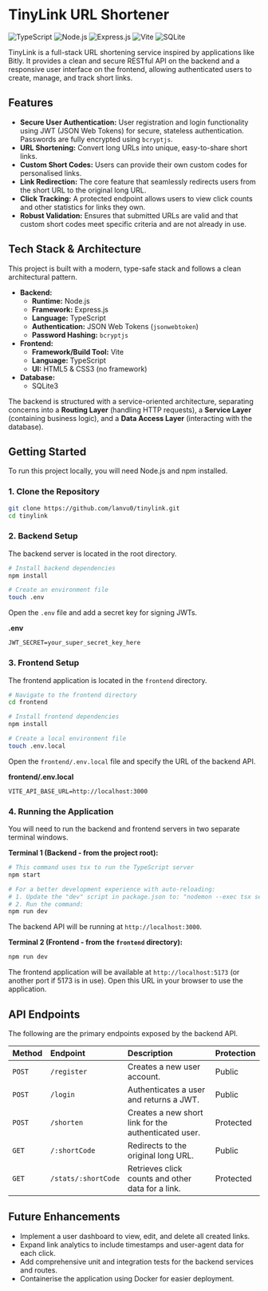 # TinyLink URL Shortener

![TypeScript](https://img.shields.io/badge/TypeScript-3178C6?style=for-the-badge&logo=typescript&logoColor=white)
![Node.js](https://img.shields.io/badge/Node.js-339933?style=for-the-badge&logo=nodedotjs&logoColor=white)
![Express.js](https://img.shields.io/badge/Express.js-000000?style=for-the-badge&logo=express&logoColor=white)
![Vite](https://img.shields.io/badge/Vite-646CFF?style=for-the-badge&logo=vite&logoColor=white)
![SQLite](https://img.shields.io/badge/SQLite-003B57?style=for-the-badge&logo=sqlite&logoColor=white)

TinyLink is a full-stack URL shortening service inspired by applications like Bitly. It provides a clean and secure RESTful API on the backend and a responsive user interface on the frontend, allowing authenticated users to create, manage, and track short links.

## Features

-   **Secure User Authentication:** User registration and login functionality using JWT (JSON Web Tokens) for secure, stateless authentication. Passwords are fully encrypted using `bcryptjs`.
-   **URL Shortening:** Convert long URLs into unique, easy-to-share short links.
-   **Custom Short Codes:** Users can provide their own custom codes for personalised links.
-   **Link Redirection:** The core feature that seamlessly redirects users from the short URL to the original long URL.
-   **Click Tracking:** A protected endpoint allows users to view click counts and other statistics for links they own.
-   **Robust Validation:** Ensures that submitted URLs are valid and that custom short codes meet specific criteria and are not already in use.

## Tech Stack & Architecture

This project is built with a modern, type-safe stack and follows a clean architectural pattern.

-   **Backend:**
    -   **Runtime:** Node.js
    -   **Framework:** Express.js
    -   **Language:** TypeScript
    -   **Authentication:** JSON Web Tokens (`jsonwebtoken`)
    -   **Password Hashing:** `bcryptjs`
-   **Frontend:**
    -   **Framework/Build Tool:** Vite
    -   **Language:** TypeScript
    -   **UI:** HTML5 & CSS3 (no framework)
-   **Database:**
    -   SQLite3

The backend is structured with a service-oriented architecture, separating concerns into a **Routing Layer** (handling HTTP requests), a **Service Layer** (containing business logic), and a **Data Access Layer** (interacting with the database).

## Getting Started

To run this project locally, you will need Node.js and npm installed.

### 1. Clone the Repository

```bash
git clone https://github.com/lanvu0/tinylink.git
cd tinylink
```

### 2. Backend Setup

The backend server is located in the root directory.

```bash
# Install backend dependencies
npm install

# Create an environment file
touch .env
```

Open the `.env` file and add a secret key for signing JWTs.

**.env**
```
JWT_SECRET=your_super_secret_key_here
```

### 3. Frontend Setup

The frontend application is located in the `frontend` directory.

```bash
# Navigate to the frontend directory
cd frontend

# Install frontend dependencies
npm install

# Create a local environment file
touch .env.local
```

Open the `frontend/.env.local` file and specify the URL of the backend API.

**frontend/.env.local**
```
VITE_API_BASE_URL=http://localhost:3000
```

### 4. Running the Application

You will need to run the backend and frontend servers in two separate terminal windows.

**Terminal 1 (Backend - from the project root):**
```bash
# This command uses tsx to run the TypeScript server
npm start

# For a better development experience with auto-reloading:
# 1. Update the "dev" script in package.json to: "nodemon --exec tsx server.ts"
# 2. Run the command:
npm run dev
```
The backend API will be running at `http://localhost:3000`.

**Terminal 2 (Frontend - from the `frontend` directory):**
```bash
npm run dev
```
The frontend application will be available at `http://localhost:5173` (or another port if 5173 is in use). Open this URL in your browser to use the application.

## API Endpoints

The following are the primary endpoints exposed by the backend API.

| Method | Endpoint              | Description                                        | Protection |
| :----- | :-------------------- | :------------------------------------------------- | :--------- |
| `POST` | `/register`           | Creates a new user account.                        | Public     |
| `POST` | `/login`              | Authenticates a user and returns a JWT.            | Public     |
| `POST` | `/shorten`            | Creates a new short link for the authenticated user. | Protected  |
| `GET`  | `/:shortCode`         | Redirects to the original long URL.                | Public     |
| `GET`  | `/stats/:shortCode`   | Retrieves click counts and other data for a link.  | Protected  |

## Future Enhancements

-   Implement a user dashboard to view, edit, and delete all created links.
-   Expand link analytics to include timestamps and user-agent data for each click.
-   Add comprehensive unit and integration tests for the backend services and routes.
-   Containerise the application using Docker for easier deployment.
